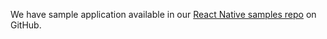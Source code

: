 We have sample application available in our [React Native samples repo](https://github.com/okta/samples-js-react-native) on GitHub.
